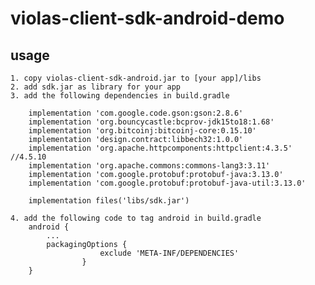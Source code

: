 # violas-client-sdk-android-demo

## usage
    1. copy violas-client-sdk-android.jar to [your app]/libs
    2. add sdk.jar as library for your app
    3. add the following dependencies in build.gradle

        implementation 'com.google.code.gson:gson:2.8.6'
        implementation 'org.bouncycastle:bcprov-jdk15to18:1.68'
        implementation 'org.bitcoinj:bitcoinj-core:0.15.10'
        implementation 'design.contract:libbech32:1.0.0'
        implementation 'org.apache.httpcomponents:httpclient:4.3.5'    //4.5.10
        implementation 'org.apache.commons:commons-lang3:3.11'
        implementation 'com.google.protobuf:protobuf-java:3.13.0'
        implementation 'com.google.protobuf:protobuf-java-util:3.13.0'

        implementation files('libs/sdk.jar')

    4. add the following code to tag android in build.gradle
        android {
            ...
            packagingOptions {
                        exclude 'META-INF/DEPENDENCIES'
                    }
        }
